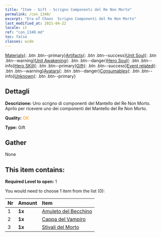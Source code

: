 ```yaml
---
title: "Item - Gift - Scrigno Componenti del Re Non Morto"
permalink: /con_1340/
excerpt: "Era of Chaos  Scrigno Componenti del Re Non Morto"
last_modified_at: 2021-04-22
locale: it
ref: "con_1340.md"
toc: false
classes: wide
---
```

 [Materials](/ItemsIT/){: .btn .btn--primary}[Artifacts](/ItemsIT/Artifacts/){: .btn .btn--success}[Unit Soul](/ItemsIT/UnitSoul/){: .btn .btn--warning}[Unit Awakening](/ItemsIT/UnitAwakening/){: .btn .btn--danger}[Hero Soul](/ItemsIT/HeroSoul/){: .btn .btn--info}[Hero SKill](/ItemsIT/HeroSkill/){: .btn .btn--primary}[Gift](/ItemsIT/Gift/){: .btn .btn--success}[Event related](/ItemsIT/Events/){: .btn .btn--warning}[Avatars](/ItemsIT/Avatars/){: .btn .btn--danger}[Consumables](/ItemsIT/Consumables/){: .btn .btn--info}[Unknown](/ItemsIT/Unknown/){: .btn .btn--primary}

## Dettagli
 **Descrizione:** Uno scrigno di componenti del Mantello del Re Non Morto. Aprilo per ricevere uno dei componenti del Mantello del Re Non Morto.

 **Quality:** <span style="color: #FF8C00">OK</span>

 **Type:** Gift

## Gather

  None

## This item contains:

 **Required Level to open:** 1

 You would need to choose 1 item from the list (0):

  | Nr | Amount |     Item    |
  |:---|:-------|:------------|
  | 1 |  **1x** | [Amuleto del Becchino](/ItemsIT/art_129/) |  | 
  | 2 |  **1x** | [Cappa del Vampiro](/ItemsIT/art_130/) |  | 
  | 3 |  **1x** | [Stivali del Morto](/ItemsIT/art_131/) |  | 
